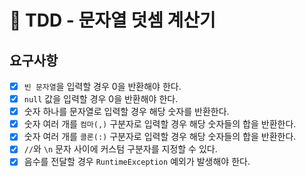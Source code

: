 # 🚀 TDD - 문자열 덧셈 계산기

## 요구사항 

 * [x] `빈 문자열`을 입력할 경우 0을 반환해야 한다.
 * [x] `null` 값을 입력할 경우 0을 반환해야 한다.
 * [x] 숫자 하나를 문자열로 입력할 경우 해당 숫자를 반환한다.
 * [x] 숫자 여러 개를 `컴마(,)` 구분자로 입력할 경우 해당 숫자들의 합을 반환한다.
 * [x] 숫자 여러 개를 `콜론(:)` 구분자로 입력할 경우 해당 숫자들의 합을 반환한다.
 * [x] `//`와 `\n` 문자 사이에 커스텀 구분자를 지정할 수 있다.
 * [x] 음수를 전달할 경우 `RuntimeException` 예외가 발생해야 한다.